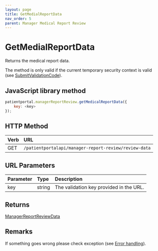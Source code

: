 ```yaml
---
layout: page
title: GetMedialReportData
nav_order: 5
parent: Manager Medical Report Review
---
```


# GetMedialReportData

Returns the medical report data.

The method is only valid if the current temporary security context is valid (see [SubmitValidationCode](../manager-medical-report-review/submitvalidationcode)).

## JavaScript library method

```javascript
patientportal.managerReportReview.getMedicalReportData({
    key: <key>
});
```

## HTTP Method

| Verb | URL                                               |
|:-----|:--------------------------------------------------|
| GET | `/patientportalapi/manager-report-review/review-data` |

## URL Parameters

| Parameter | Type   | Description                                                 |
|:----------|:-------|:------------------------------------------------------------|
| key | string | The validation key provided in the URL. |

## Returns

[ManagerReportReviewData](../objects-and-data-types/managerreportreviewdata)

## Remarks

If something goes wrong please check exception (see [Error handling](../error-handling/error-handling)).
